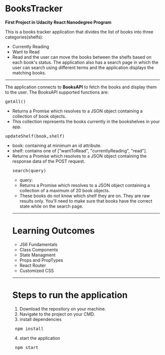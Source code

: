 # BooksTracker
**First Project in Udacity React Nanodegree Program**

This is a books tracker application that divides the list of books into three categories(shelfs): 
- Currently Reading 
- Want to Read
- Read
and the user can move the books between the shelfs based on each book's status.
The application also has a search page in which the user can search using different terms and the application displays the matching books.

----------------------------------------------------------------------------------------------------
The application connects to **BooksAPI** to fetch the books and display them to the user.
The BooksAPI supported functions are:
<pre>getAll()</pre>
- Returns a Promise which resolves to a JSON object containing a collection of book objects.
- This collection represents the books currently in the bookshelves in your app.
<pre>updateShelf(book,shelf)</pre>
- book: <Object> containing at minimum an id attribute.
- shelf: <String> contains one of ["wantToRead", "currentlyReading", "read"].
- Returns a Promise which resolves to a JSON object containing the response data of the POST request.
<pre>search(query)</pre>
- query: <String>
- Returns a Promise which resolves to a JSON object containing a collection of a maximum of 20 book objects.
- These books do not know which shelf they are on. They are raw results only. You'll need to make sure that books have the correct state while on the search page.

------------------------------------------------------------------------------------------------------
# Learning Outcomes
- JS6 Fundamentals
- Class Components
- State Managment
- Props and PropTypes
- React Router 
- Customized CSS

-------------------------------------------------------------------------------------------------------
# Steps to run the application
1. Download the repository on your machine.
2. Navigate to the project on your CMD.
3. install dependencies
<pre> npm install </pre>
4. start the application
<pre> npm start </pre>
